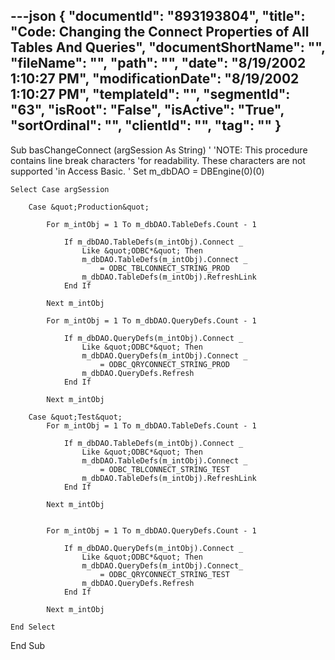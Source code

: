 ---json
{
  "documentId": "893193804",
  "title": "Code: Changing the Connect Properties of All Tables And Queries",
  "documentShortName": "",
  "fileName": "",
  "path": "",
  "date": "8/19/2002 1:10:27 PM",
  "modificationDate": "8/19/2002 1:10:27 PM",
  "templateId": "",
  "segmentId": "63",
  "isRoot": "False",
  "isActive": "True",
  "sortOrdinal": "",
  "clientId": "",
  "tag": ""
}
---

Sub basChangeConnect (argSession As String)
'
'NOTE: This procedure contains line break characters
'for readability. These characters are not supported
'in Access Basic.
'
    Set m_dbDAO = DBEngine(0)(0)

    Select Case argSession

        Case &quot;Production&quot;
    
            For m_intObj = 1 To m_dbDAO.TableDefs.Count - 1

                If m_dbDAO.TableDefs(m_intObj).Connect _
                    Like &quot;ODBC*&quot; Then
                    m_dbDAO.TableDefs(m_intObj).Connect _
                        = ODBC_TBLCONNECT_STRING_PROD
                    m_dbDAO.TableDefs(m_intObj).RefreshLink
                End If

            Next m_intObj

            For m_intObj = 1 To m_dbDAO.QueryDefs.Count - 1

                If m_dbDAO.QueryDefs(m_intObj).Connect _
                    Like &quot;ODBC*&quot; Then
                    m_dbDAO.QueryDefs(m_intObj).Connect _
                        = ODBC_QRYCONNECT_STRING_PROD
                    m_dbDAO.QueryDefs.Refresh
                End If

            Next m_intObj
        
        Case &quot;Test&quot;
            For m_intObj = 1 To m_dbDAO.TableDefs.Count - 1

                If m_dbDAO.TableDefs(m_intObj).Connect _
                    Like &quot;ODBC*&quot; Then
                    m_dbDAO.TableDefs(m_intObj).Connect _
                        = ODBC_TBLCONNECT_STRING_TEST
                    m_dbDAO.TableDefs(m_intObj).RefreshLink
                End If

            Next m_intObj


            For m_intObj = 1 To m_dbDAO.QueryDefs.Count - 1

                If m_dbDAO.QueryDefs(m_intObj).Connect _
                    Like &quot;ODBC*&quot; Then
                    m_dbDAO.QueryDefs(m_intObj).Connect_
                        = ODBC_QRYCONNECT_STRING_TEST
                    m_dbDAO.QueryDefs.Refresh
                End If

            Next m_intObj
    
    End Select
End Sub
